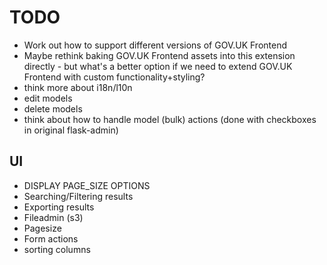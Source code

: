 # TODO

- Work out how to support different versions of GOV.UK Frontend
- Maybe rethink baking GOV.UK Frontend assets into this extension directly - but what's a better option if we need to extend GOV.UK Frontend with custom functionality+styling?
- think more about i18n/l10n
- edit models
- delete models
- think about how to handle model (bulk) actions (done with checkboxes in original flask-admin)

## UI

- DISPLAY PAGE_SIZE OPTIONS
- Searching/Filtering results
- Exporting results
- Fileadmin (s3)
- Pagesize
- Form actions
- sorting columns
